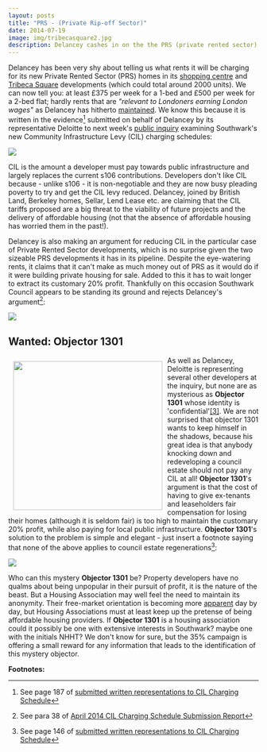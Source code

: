```yaml
---
layout: posts
title: "PRS - (Private Rip-off Sector)"
date: 2014-07-19
image: img/tribecasquare2.jpg
description: Delancey cashes in on the the PRS (private rented sector) BTR (Build to Rent) bollocks.
---
```


Delancey has been very shy about telling us what rents it will be charging for its new Private Rented Sector (PRS) homes in its [shopping centre](http://www.london-se1.co.uk/news/view/7258) and [Tribeca Square](http://www.london-se1.co.uk/news/view/7208) developments (which could total around 2000 units). We can now tell you: at least £375 per week for a 1-bed and £500 per week for a 2-bed flat; hardly rents that are _"relevant to Londoners earning London wages"_ as Delancey has hitherto [maintained](http://www.london-se1.co.uk/news/view/7378). We know this because it is written in the evidence[^1] submitted on behalf of Delancey by its representative Deloitte to next week's [public inquiry](http://www.southwark.gov.uk/info/856/planning_policy/2696/community_infrastructure_levy) examining Southwark's new Community Infrastructure Levy (CIL) charging schedules: 

![](http://crappistmartin.github.io/images/DelanceyCILSubmissionPRSRentLevels.png)

CIL is the amount a developer must pay towards public infrastructure and largely replaces the current s106 contributions. Developers don't like CIL because - unlike s106 - it is non-negotiable and they are now busy pleading poverty to try and get the CIL levy reduced. Delancey, joined by British Land, Berkeley homes, Sellar, Lend Lease etc. are claiming that the CIL tariffs proposed are a big threat to the viability of future projects and the delivery of affordable housing (not that the absence of affordable housing has worried them in the past!). 

Delancey is also making an argument for reducing CIL in the particular case of Private Rented Sector developments, which is no surprise given the two sizeable PRS developments it has in its pipeline. Despite the eye-watering rents, it claims that it can't make as much money out of PRS as it would do if it were building private housing for sale. Added to this it has to wait longer to extract its customary 20% profit. Thankfully on this occasion Southwark Council appears to be standing its ground and rejects Delancey's argument[^2]:

![](http://crappistmartin.github.io/images/LBSResponseToCILSubmissions.png)

## Wanted: Objector 1301
<img src="http://crappistmartin.github.io/images/objector1301.jpg" width="300" align="left" style="margin:10px">As well as Delancey, Deloitte is representing several other developers at the inquiry, but none are as mysterious as __Objector 1301__ whose identity is 'confidential'<a href="#footnote-3">[3]</a>. We are not surprised that objector 1301 wants to keep himself in the shadows, because his great idea is that anybody knocking down and redeveloping a council estate should not pay any CIL at all! __Objector 1301__'s argument is that the cost of having to give ex-tenants and leaseholders fair compensation for losing their homes (although it is seldom fair) is too high to maintain the customary 20% profit, while also paying for local public infrastructure. __Objector 1301__'s solution to the problem is simple and elegant - just insert a footnote saying that none of the above applies to council estate regenerations[^4]:

![](http://crappistmartin.github.io/images/objector1301.png)

Who can this mystery __Objector 1301__ be? Property developers have no qualms about being unpopular in their pursuit of profit, it is the nature of the beast. But a Housing Association may well feel the need to maintain its anonymity. Their free-market orientation is becoming more [apparent](http://www.socialhousing.co.uk/free-preview-social-housings-2014-sales-and-development-activity-special-report/7004650.article) day by day, but Housing Associations must at least keep up the pretense of being affordable housing providers. If __Objector 1301__ is a housing association could it possibly be one with extensive interests in Southwark? maybe one with the initials NHHT? We don't know for sure, but the 35% campaign is offering a small reward for any information that leads to the identification of this mystery objector. 


__Footnotes:__

[^1]: See page 187 of [submitted written representations to CIL Charging Schedule](http://www.southwark.gov.uk/download/downloads/id/10287/cdcil9_regulation_17_representations_to_revised_draft_cil_charging_schedule)

[^2]: See para 38 of [April 2014 CIL Charging Schedule Submission Report](http://www.southwark.gov.uk/download/downloads/id/10211/cdcil10_revised_draft_cil_charging_schedule_submission_report_april_2014)

[^3]: See page 144 of [submitted written representations to CIL Charging Schedule](http://www.southwark.gov.uk/download/downloads/id/10287/cdcil9_regulation_17_representations_to_revised_draft_cil_charging_schedule)

[^4]: See page 146 of [submitted written representations to CIL Charging Schedule](http://www.southwark.gov.uk/download/downloads/id/10287/cdcil9_regulation_17_representations_to_revised_draft_cil_charging_schedule)


